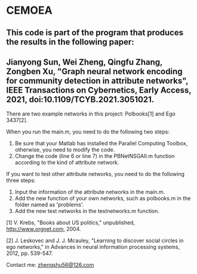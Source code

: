 # CEMOEA
This code is part of the program that produces the results in the following paper:
--------------------------------------------------------------------------------------------------------------------------------------------------------------------------------
Jianyong Sun, Wei Zheng, Qingfu Zhang, Zongben Xu, "Graph neural network encoding for community detection in attribute networks", IEEE Transactions on Cybernetics, Early Access, 2021, doi:10.1109/TCYB.2021.3051021.
--------------------------------------------------------------------------------------------------------------------------------------------------------------------------------
There are two example networks in this project: Polbooks[1] and Ego 3437[2].

When you run the main.m, you need to do the following two steps:
1. Be sure that your Matlab has installed the Parallel Computing Toolbox, otherwise, you need to modify the code. 
2. Change the code (line 6 or line 7) in the PBNetNSGAII.m function according to the kind of attribute network.

If you want to test other attribute networks,  you need to do the following three steps:
1. Input the information of the attribute networks in the main.m. 
2. Add the new function of your own networks, such as polbooks.m in the folder named as 'problems'. 
3. Add the new test networks in the testnetworks.m function.
 
[1] V. Krebs, "Books about US politics," unpublished, http://www.orgnet.com, 2004.

[2] J. Leskovec and J. J. Mcauley, "Learning to discover social circles in ego networks," in Advances in neural information processing systems, 2012, pp. 539-547.

Contact me: zhengshu56@126.com
